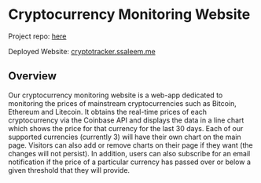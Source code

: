 # Cryptocurrency Monitoring Website

Project repo: [here](https://github.com/Dingchang/cryptocurrencyWeb/tree/master/crypto_tracker)

Deployed Website: [cryptotracker.ssaleem.me](https://cryptotracker.ssaleem.me)

## Overview
Our cryptocurrency monitoring website is a web-app dedicated to monitoring the prices of mainstream cryptocurrencies such as Bitcoin, Ethereum and Litecoin. It obtains the real-time prices of each cryptocurrency via the Coinbase API and displays the data in a line chart which shows the price for that currency for the last 30 days. Each of our supported currencies (currently 3) will have their own chart on the main page. Visitors can also add or remove charts on their page if they want (the changes will not persist). In addition, users can also subscribe for an email notification if the price of a particular currency has passed over or below a given threshold that they will provide.
